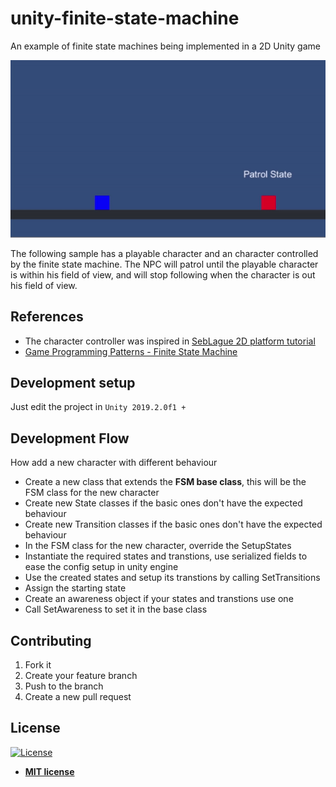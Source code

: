 # unity-finite-state-machine

An example of finite state machines being implemented in a 2D Unity game

![Unity Finite State Machine Demo](demo/unity-state-machine.gif)

The following sample has a playable character and an character controlled by the finite state machine. The NPC will patrol until the playable character is within his field of view, and will stop following when the character is out his field of view.

## References

- The character controller was inspired in [SebLague 2D platform tutorial](https://github.com/SebLague/2DPlatformer-Tutorial)
- [Game Programming Patterns - Finite State Machine](https://gameprogrammingpatterns.com/state.html)

## Development setup

Just edit the project in `Unity 2019.2.0f1 +`

## Development Flow

How add a new character with different behaviour

- Create a new class that extends the **FSM base class**, this will be the FSM class for the new character
- Create new State classes if the basic ones don't have the expected behaviour
- Create new Transition classes if the basic ones don't have the expected behaviour
- In the FSM class for the new character, override the SetupStates
- Instantiate the required states and transtions, use serialized fields to ease the config setup in unity engine
- Use the created states and setup its transtions by calling SetTransitions
- Assign the starting state
- Create an awareness object if your states and transtions use one
- Call SetAwareness to set it in the base class

## Contributing

1. Fork it
2. Create your feature branch
3. Push to the branch
4. Create a new pull request

## License

[![License](http://img.shields.io/:license-mit-blue.svg?style=flat-square)](http://badges.mit-license.org)

- **[MIT license](http://opensource.org/licenses/mit-license.php)**
